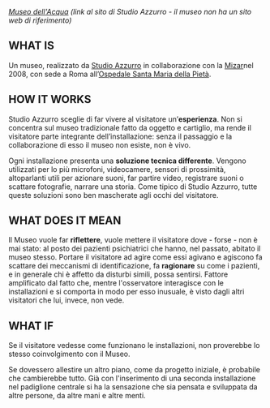 [_Museo dell'Acqua_](http://www.studioazzurro.com/index.php?com_works=&view=detail&work_id=93&option=com_works&Itemid=27&lang=it)
_(link al sito di Studio Azzurro - il museo non ha un sito web di riferimento)_

## WHAT IS

Un museo, realizzato da  [Studio Azzurro]( http://www.studioazzurro.com/index.php) in collaborazione con la [Mizar](http://www.mizarlab.it/)nel 2008, con sede a Roma all’[Ospedale Santa Maria della Pietà](https://it.wikipedia.org/wiki/Ex_Manicomio_Santa_Maria_della_Piet%C3%A0). 

## HOW IT WORKS

Studio Azzurro sceglie di far vivere al visitatore un’**esperienza**. Non si concentra sul museo tradizionale fatto da oggetto e cartiglio, ma rende il visitatore parte integrante dell’installazione: senza il passaggio e la collaborazione di esso il museo non esiste, non è vivo.

Ogni installazione presenta una **soluzione tecnica differente**. Vengono utilizzati per lo più microfoni, videocamere, sensori di prossimità, altoparlanti utili per azionare suoni, far partire video, registrare suoni o scattare fotografie, narrare una storia. 
Come tipico di Studio Azzurro, tutte queste soluzioni sono ben mascherate agli occhi del visitatore. 

## WHAT DOES IT MEAN

Il Museo vuole far **riflettere**, vuole mettere il visitatore dove - forse - non è mai stato: al posto dei pazienti psichiatrici che hanno, nel passato, abitato il museo stesso. Portare il visitatore ad agire come essi agivano e agiscono fa scattare dei meccanismi di identificazione, fa **ragionare** su come i pazienti, e in generale chi è affetto da disturbi simili, possa sentirsi. Fattore amplificato dal fatto che, mentre l'osservatore interagisce con le installazioni e si comporta in modo per esso inusuale, è visto dagli altri visitatori che lui, invece, non vede.

## WHAT IF

Se il visitatore vedesse come funzionano le installazioni, non proverebbe lo stesso coinvolgimento con il Museo.

Se dovessero allestire un altro piano, come da progetto iniziale, è probabile che cambierebbe tutto. Già con l'inserimento di una seconda installazione nel padiglione centrale si ha la sensazione che sia pensata e sviluppata da altre persone, da altre mani e altre menti. 

